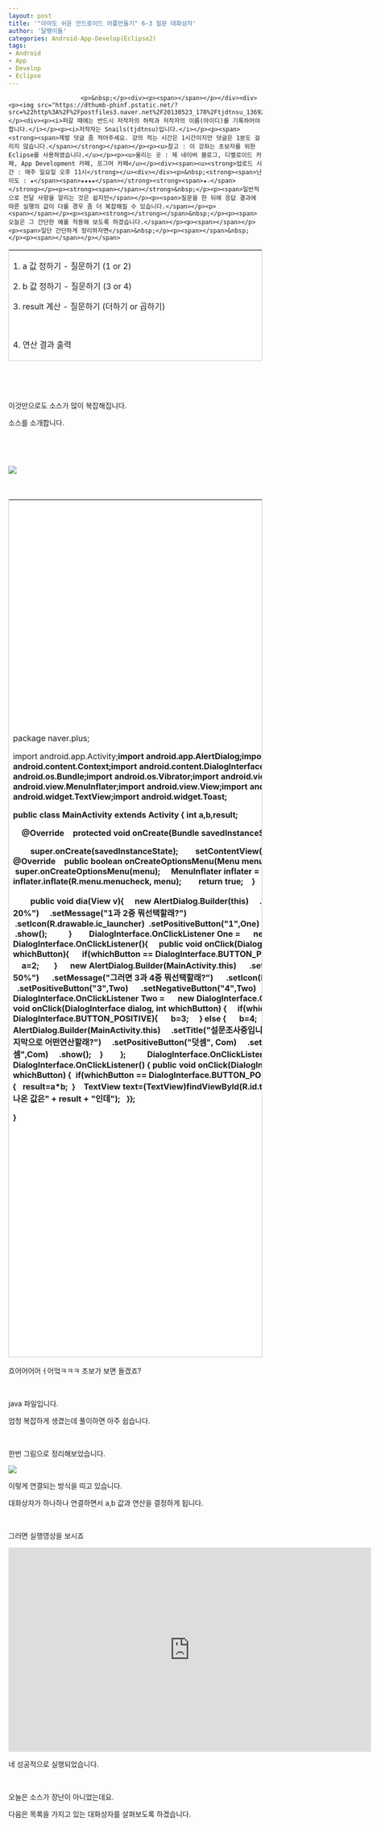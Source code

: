 ```yaml
---
layout: post
title: '"아마도 쉬운 안드로이드 어플만들기" 6-3 질문 대화상자'
author: '달팽이들'
categories: Android-App-Develop(Eclipse2)
tags:
- Android
- App
- Develop
- Eclipse
---
```



<script> location.href='https://cafe.naver.com/develoid/312301' ; </script>


















						<p>&nbsp;</p><div><p><span></span></p></div><div><p><img src="https://dthumb-phinf.pstatic.net/?src=%22http%3A%2F%2Fpostfiles3.naver.net%2F20130523_178%2Ftjdtnsu_1369283538974akCh1_JPEG%2Fand.jpg%3Ftype%3Dw2%22&amp;type=cafe_wa740"></p><div><p><i>퍼갈 때에는 반드시 저작자의 허락과 저작자의 이름(아이디)를 기록하어야 합니다.</i></p><p><i>저작자는 Snails(tjdtnsu)입니다.</i></p><p><span><strong><span>제발 덧글 좀 적어주세요. 강의 적는 시간은 1시간이지만 덧글은 1분도 걸리지 않습니다.</span></strong></span></p><p><u>참고 : 이 강좌는 초보자를 위한 Eclipse를 사용하였습니다.</u></p><p><u>올리는 곳 : 제 네이버 블로그, 디벨로이드 카페, App Development 카페, 프그머 카페</u></p><div><span><u><strong>업로드 시간 : 매주 일요일 오후 11시</strong></u><div></div><p>&nbsp;<strong><span>난이도 : ★</span><span>★★★★</span></strong><strong><span>★☆</span></strong></p><p><strong><span>﻿</span></strong>&nbsp;</p><p><span>일반적으로 전달 사항을 알리는 것은 쉽지만</span></p><p><span>질문을 한 뒤에 응답 결과에 따른 실행의 값이 다를 경우 좀 더 복잡해질 수 있습니다.</span></p><p><span>﻿</span></p><p><span><strong></strong></span>&nbsp;</p><p><span>오늘은 그 간단한 예를 적용해 보도록 하겠습니다.</span></p><p><span>﻿</span></p><p><span>일단 간단하게 정리하자면</span>&nbsp;</p><p><span>﻿</span>&nbsp;</p><p><span></span></p></span>



<table class="__se_tbl" style="border-width: 1px 1px 0px 0px; border-style: solid solid none none; border-color: rgb(204, 204, 204) rgb(204, 204, 204) currentColor currentColor;" border="0" cellspacing="0" cellpadding="0"><tbody><tr><td width="741" style="border-width: 0px 0px 1px 1px; border-style: none none solid solid; border-color: currentColor currentColor rgb(204, 204, 204) rgb(204, 204, 204); background-color: rgb(255, 255, 255);"><p>1. a 값 정하기&nbsp;- 질문하기 (1 or 2)</p><p>2. b&nbsp;값 정하기 - 질문하기 (3 or 4)</p><p>3. result 계산 - 질문하기 (더하기 or 곱하기)</p><p>&nbsp;</p><p>4. 연산 결과 출력</p></td></tr></tbody></table><p>&nbsp;</p><span><p><span>﻿</span>&nbsp;</p><p><span>이것만으로도 소스가 많이 복잡해집니다.</span>&nbsp;</p><p><span>소스를 소개합니다.</span>&nbsp;</p><p><span>﻿</span>&nbsp;</p><p><span>﻿</span>&nbsp;</p><p><span><img src="https://dthumb-phinf.pstatic.net/?src=%22http%3A%2F%2Fblogfiles.naver.net%2F20130922_257%2Ftjdtnsu_1379852008223ycdKq_PNG%2F%25C1%25A6%25B8%25F1_%25BE%25F8%25C0%25BD.png%22&amp;type=cafe_wa740"></span>&nbsp;</p><p>&nbsp;</p></span>



<table class="__se_tbl" style="border-width: 1px 1px 0px 0px; border-style: solid solid none none; border-color: rgb(204, 204, 204) rgb(204, 204, 204) currentColor currentColor;" border="0" cellspacing="0" cellpadding="0"><tbody><tr><td style="border-width: 0px 0px 1px 1px; border-style: none none solid solid; border-color: currentColor currentColor rgb(204, 204, 204) rgb(204, 204, 204); width: 740px; height: 1700px; background-color: rgb(255, 255, 255);"><p>package naver.plus;</p><p>import android.app.Activity;<b>import android.app.AlertDialog;<b>import android.content.Context;<b>import android.content.DialogInterface;<b>import android.os.Bundle;<b>import android.os.Vibrator;<b>import android.view.Menu;<b>import android.view.MenuInflater;<b>import android.view.View;<b>import android.widget.EditText;<b>import android.widget.TextView;<b>import android.widget.Toast;</p><p>public class MainActivity extends Activity {<b>&nbsp;int a,b,result;<b>&nbsp;</p><p>&nbsp;&nbsp;&nbsp; @Override<b>&nbsp;&nbsp;&nbsp; protected void onCreate(Bundle savedInstanceState) {</p><p><b>&nbsp;&nbsp;&nbsp;&nbsp;&nbsp;&nbsp;&nbsp; super.onCreate(savedInstanceState);<b>&nbsp;&nbsp;&nbsp;&nbsp;&nbsp;&nbsp;&nbsp; setContentView(R.layout.activity_main);<b>&nbsp;&nbsp;&nbsp; }<b>&nbsp;&nbsp;&nbsp; <b>&nbsp;&nbsp;&nbsp; @Override<b>&nbsp;&nbsp;&nbsp; public boolean onCreateOptionsMenu(Menu menu) {<b>&nbsp;&nbsp;&nbsp; &nbsp;super.onCreateOptionsMenu(menu);<b>&nbsp;&nbsp;&nbsp; &nbsp;MenuInflater inflater = getMenuInflater();<b>&nbsp;&nbsp;&nbsp;&nbsp;&nbsp;&nbsp;&nbsp; inflater.inflate(R.menu.menucheck, menu);<b>&nbsp;&nbsp;&nbsp;&nbsp;&nbsp;&nbsp;&nbsp; return true;<b>&nbsp;&nbsp;&nbsp; }<b>&nbsp;&nbsp;&nbsp; <b>&nbsp;&nbsp;&nbsp; <b>&nbsp;&nbsp;&nbsp; </p><p><b>&nbsp;&nbsp;&nbsp;&nbsp;<b>&nbsp;&nbsp;&nbsp; public void dia(View v){<b>&nbsp;&nbsp;&nbsp; &nbsp;new AlertDialog.Builder(this)<b>&nbsp;&nbsp;&nbsp; &nbsp;.setTitle("설문조사중입니다... 20%")<b>&nbsp;&nbsp;&nbsp; &nbsp;.setMessage("1과 2중 뭐선택할래?")<b>&nbsp;&nbsp;&nbsp; &nbsp;.setIcon(R.drawable.ic_launcher)<b>&nbsp;&nbsp;.setPositiveButton("1",One)<b>&nbsp;&nbsp;.setNegativeButton("2",One)<b>&nbsp;&nbsp;&nbsp; &nbsp;.show();<b>&nbsp;&nbsp;&nbsp; &nbsp;<b>&nbsp;&nbsp;&nbsp; &nbsp;}<b>&nbsp;&nbsp;&nbsp; <b>&nbsp;&nbsp;&nbsp; DialogInterface.OnClickListener One =<b>&nbsp;&nbsp;&nbsp; &nbsp;&nbsp;new DialogInterface.OnClickListener(){<b>&nbsp;&nbsp;&nbsp; &nbsp;public void onClick(DialogInterface dialog, int whichButton){<b>&nbsp;&nbsp;&nbsp; &nbsp;&nbsp;if(whichButton == DialogInterface.BUTTON_POSITIVE){<b>&nbsp;&nbsp;&nbsp; &nbsp;&nbsp;&nbsp;a=1;<b>&nbsp;&nbsp;&nbsp; &nbsp;&nbsp;&nbsp;} else {<b>&nbsp;&nbsp;&nbsp; &nbsp;&nbsp;&nbsp;&nbsp;a=2;<b>&nbsp;&nbsp;&nbsp; &nbsp;&nbsp;&nbsp;}<b>&nbsp;&nbsp;&nbsp; &nbsp;&nbsp;new AlertDialog.Builder(MainActivity.this)<b>&nbsp;&nbsp;&nbsp; &nbsp;&nbsp;.setTitle("설문조사중입니다... 50%")<b>&nbsp;&nbsp;&nbsp; &nbsp;&nbsp;.setMessage("그러면 3과 4중 뭐선택할래?")<b>&nbsp;&nbsp;&nbsp; &nbsp;&nbsp;.setIcon(R.drawable.ic_launcher)<b>&nbsp;&nbsp;&nbsp; &nbsp;&nbsp;.setPositiveButton("3",Two)<b>&nbsp;&nbsp;&nbsp; &nbsp;&nbsp;.setNegativeButton("4",Two)<b>&nbsp;&nbsp;&nbsp; &nbsp;&nbsp;.show();<b>&nbsp;&nbsp;&nbsp; &nbsp;}<b>&nbsp;&nbsp;&nbsp; };<b>&nbsp;&nbsp;&nbsp; <b>&nbsp;&nbsp;&nbsp; DialogInterface.OnClickListener Two =<b>&nbsp;&nbsp;&nbsp; &nbsp;&nbsp;new DialogInterface.OnClickListener() {<b>&nbsp;&nbsp;&nbsp;&nbsp;public void onClick(DialogInterface dialog, int whichButton) {<b>&nbsp;&nbsp;&nbsp;&nbsp;&nbsp;if(whichButton == DialogInterface.BUTTON_POSITIVE){<b>&nbsp;&nbsp;&nbsp;&nbsp;&nbsp;&nbsp;b=3;<b>&nbsp;&nbsp;&nbsp;&nbsp;&nbsp;} else {<b>&nbsp;&nbsp;&nbsp;&nbsp;&nbsp;&nbsp;b=4;<b>&nbsp;&nbsp;&nbsp;&nbsp;&nbsp;}<b>&nbsp;&nbsp;&nbsp;&nbsp;&nbsp;<b>&nbsp;&nbsp;&nbsp;&nbsp;&nbsp;new AlertDialog.Builder(MainActivity.this)<b>&nbsp;&nbsp;&nbsp;&nbsp;&nbsp;.setTitle("설문조사중입니다... 80%")<b>&nbsp;&nbsp;&nbsp;&nbsp;&nbsp;.setMessage("마지막으로 어떤연산할래?")<b>&nbsp;&nbsp;&nbsp;&nbsp;&nbsp;.setPositiveButton("덧셈", Com)<b>&nbsp;&nbsp;&nbsp;&nbsp;&nbsp;.setNegativeButton("곱셈",Com)<b>&nbsp;&nbsp;&nbsp;&nbsp;&nbsp;.show();<b>&nbsp;&nbsp;&nbsp;&nbsp;}<b>&nbsp;&nbsp;&nbsp;&nbsp;&nbsp;<b>&nbsp;&nbsp;&nbsp;};<b>&nbsp;&nbsp;&nbsp; &nbsp;&nbsp;<b>&nbsp;&nbsp;&nbsp; DialogInterface.OnClickListener Com =<b>&nbsp;&nbsp;&nbsp;&nbsp;&nbsp;&nbsp;&nbsp;&nbsp;&nbsp;&nbsp; new DialogInterface.OnClickListener() {<b>&nbsp;public void onClick(DialogInterface dialog, int whichButton) {<b>&nbsp;&nbsp;if(whichButton == DialogInterface.BUTTON_POSITIVE){<b>&nbsp;&nbsp;&nbsp;result=a+b;<b>&nbsp;&nbsp;} else {<b>&nbsp;&nbsp;&nbsp;result=a*b;<b>&nbsp;&nbsp;}<b>&nbsp;&nbsp;<b>&nbsp;&nbsp;TextView text=(TextView)findViewById(R.id.textView5);<b>&nbsp;&nbsp;text.setText("튀어나온 값은" + result + "인데");&nbsp;&nbsp;<b>&nbsp;}<b>};</p><p>}</p></td></tr></tbody></table><p>흐어어어어ㅓ어엌ㅋㅋㅋ 초보가 보면 돌겠죠?</p><p>&nbsp;</p><p>java 파일입니다.</p><p>엄청 복잡하게 생겼는데 풀이하면 아주 쉽습니다.</p><p>&nbsp;</p><p>한번 그림으로 정리해보았습니다.</p><p><img src="https://dthumb-phinf.pstatic.net/?src=%22http%3A%2F%2Fblogfiles.naver.net%2F20130922_138%2Ftjdtnsu_1379855892205lXszz_PNG%2F%25C1%25A6%25B8%25F1_%25BE%25F8%25C0%25BD.png%22&amp;type=cafe_wa740"></p><p>이렇게 연결되는 방식을 띠고 있습니다.</p><p>대화상자가 하나하나 연결하면서 a,b 값과 연산을 결정하게 됩니다.</p><p>&nbsp;</p><p>그러면 실행영상을 보시죠</p><p><iframe frameborder="0" scrolling="no" name="mplayer" title="플레이어" width="720" height="405" src="https://serviceapi.nmv.naver.com/view/ugcPlayer.nhn?vid=40E014CBD22ED554409BBBC72B7A66561CB9&amp;inKey=V1211063502310ca805f6338657ee98c82b52d1b36008d6f5917412118a1f1a9aae47338657ee98c82b52&amp;wmode=opaque&amp;hasLink=0&amp;autoPlay=false&amp;beginTime=0" allowfullscreen="allowfullscreen"></iframe></p><p>네 성공적으로 실행되었습니다.</p><p>&nbsp;</p><p>오늘은 소스가 장난이 아니었는데요.</p><p>다음은 목록을 가지고 있는 대화상자를 살펴보도록 하겠습니다.</p></div><p></p></div></div>
